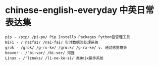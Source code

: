 # chinese-english-everyday 中英日常表达集

```
pip - /pɪp/ /pi-pu/ Pip Installs Packages Python包管理工具
NiFi - /ˈnaɪfaɪ/ /nai-fai/ 实时数据流处理系统
grok - /ɡrɒk/ /g-ro-ke/ /ɡrɑːk/ /g-ra-ke/ v. 通过感觉意会
beaver - /ˈbiːvər/ /bi-ver/ 河狸
Linux - /ˈlɪnəks/ /li-ne-ke-si/ 类Unix操作系统
```